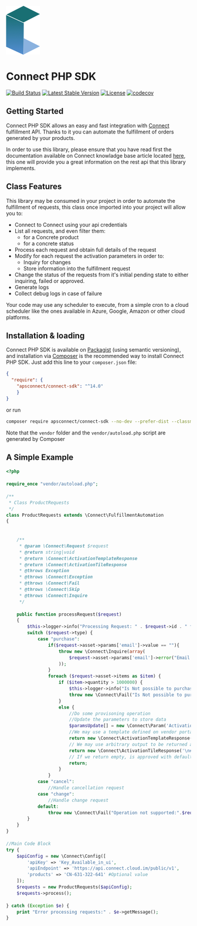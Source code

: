 ![Connect PHP SDK](./assets/connect-logo.png)

# Connect PHP SDK

[![Build Status](https://travis-ci.com/ingrammicro/connect-php-sdk.svg?branch=master)](https://travis-ci.com/ingrammicro/connect-php-sdk) [![Latest Stable Version](https://poser.pugx.org/apsconnect/connect-sdk/v/stable)](https://packagist.org/packages/apsconnect/connect-sdk) [![License](https://poser.pugx.org/apsconnect/connect-sdk/license)](https://packagist.org/packages/apsconnect/connect-sdk) [![codecov](https://codecov.io/gh/ingrammicro/connect-php-sdk/branch/master/graph/badge.svg)](https://codecov.io/gh/ingrammicro/connect-php-sdk)

## Getting Started
Connect PHP SDK allows an easy and fast integration with [Connect](http://connect.cloud.im/) fulfillment API. Thanks to it you can automate the fulfillment of orders generated by your products.

In order to use this library, please ensure that you have read first the documentation available on Connect knowladge base article located [here](http://help.vendor.connect.cloud.im/support/solutions/articles/43000030735-fulfillment-management-module), this one will provide you a great information on the rest api that this library implements.

## Class Features

This library may be consumed in your project in order to automate the fulfillment of requests, this class once imported into your project will allow you to:

- Connect to Connect using your api credentials
- List all requests, and even filter them:
    - for a Concrete product
    - for a concrete status
- Process each request and obtain full details of the request
- Modify for each request the activation parameters in order to:
    - Inquiry for changes
    - Store information into the fulfillment request
- Change the status of the requests from it's initial pending state to either inquiring, failed or approved.
- Generate logs
- Collect debug logs in case of failure

Your code may use any scheduler to execute, from a simple cron to a cloud scheduler like the ones available in Azure, Google, Amazon or other cloud platforms.

## Installation & loading
Connect PHP SDK is available on [Packagist](https://packagist.org/packages/apsconnect/connect-sdk) (using semantic versioning), and installation via [Composer](https://getcomposer.org) is the recommended way to install Connect PHP SDK. Just add this line to your `composer.json` file:

```json
{
  "require": {
    "apsconnect/connect-sdk": "^14.0"
    }
}
```

or run

```sh
composer require apsconnect/connect-sdk --no-dev --prefer-dist --classmap-authoritative
```

Note that the `vendor` folder and the `vendor/autoload.php` script are generated by Composer

## A Simple Example

```php
<?php

require_once "vendor/autoload.php";

/**
 * Class ProductRequests
 */
class ProductRequests extends \Connect\FulfillmentAutomation
{
    

    /**
     * @param \Connect\Request $request
     * @return string|void
     * @return \Connect\ActivationTemplateResponse
     * @return \Connect\ActivationTileResponse  
     * @throws Exception
     * @throws \Connect\Exception
     * @throws \Connect\Fail
     * @throws \Connect\Skip
     * @throws \Connect\Inquire   
     */
    
    public function processRequest($request)
    {
        $this->logger->info("Processing Request: " . $request->id . " for asset: " . $request->asset->id);
        switch ($request->type) {
            case "purchase":
                if($request->asset->params['email']->value == ""){
                    throw new \Connect\Inquire(array(
                        $request->asset->params['email']->error("Email address has not been provided, please provide one")
                    ));
                }
                foreach ($request->asset->items as $item) {
                    if ($item->quantity > 1000000) {
                        $this->logger->info("Is Not possible to purchase product " . $item->id . " more than 1000000 time, requested: " . $item->quantity);
                        throw new \Connect\Fail("Is Not possible to purchase product " . $item->id . " more than 1000000 time, requested: " . $item->quantity);
                    }
                    else {
                        //Do some provisoning operation
                        //Update the parameters to store data
                        $paramsUpdate[] = new \Connect\Param('ActivationKey', 'somevalue');
                        //We may use a template defined on vendor portal as activation response, this will be what customer sees on panel
                        return new \Connect\ActivationTemplateResponse("TL-497-535-242");
                        // We may use arbitrary output to be returned as approval, this will be seen on customer panel. Please see that output must be in markup format
                        return new \Connect\ActivationTileResponse('\n# Welcome to Fallball!\n\nYes, you decided to have an account in our amazing service!\n\n');
                        // If we return empty, is approved with default message
                        return;
                    }
                }
            case "cancel":
                //Handle cancellation request
            case "change":
                //Handle change request
            default:
                throw new \Connect\Fail("Operation not supported:".$request->type);
        }
    }
}

//Main Code Block
try {
    $apiConfig = new \Connect\Config([
        'apiKey' => 'Key_Available_in_ui',
        'apiEndpoint' => 'https://api.connect.cloud.im/public/v1',
        'products' => 'CN-631-322-641' #Optional value
    ]);
    $requests = new ProductRequests($apiConfig);
    $requests->process();
    
} catch (Exception $e) {
    print "Error processing requests:" . $e->getMessage();
}
```
